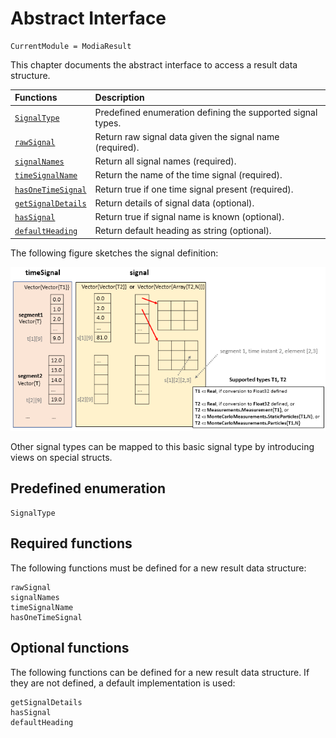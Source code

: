 # Abstract Interface

```@meta
CurrentModule = ModiaResult
```

This chapter documents the abstract interface to access a result data structure.


| Functions                       | Description                                                 |
|:--------------------------------|:------------------------------------------------------------|
| [`SignalType`](@ref)            | Predefined enumeration defining the supported signal types. |
| [`rawSignal`](@ref)             | Return raw signal data given the signal name (required).    |
| [`signalNames`](@ref)           | Return all signal names (required).                         |
| [`timeSignalName`](@ref)        | Return the name of the time signal (required).              |
| [`hasOneTimeSignal`](@ref)      | Return true if one time signal present (required).          |
| [`getSignalDetails`](@ref)      | Return details of signal data (optional).                   |
| [`hasSignal`](@ref)             | Return true if signal name is known (optional).             |
| [`defaultHeading`](@ref)        | Return default heading as string (optional).                |


The following figure sketches the signal definition:

![SignalDefinition](../resources/images/signal-definition.png)

Other signal types can be mapped to this basic signal type by introducing views 
on special structs.


## Predefined enumeration

```@docs
SignalType
```


## Required functions

The following functions must be defined for a new result data structure:

```@docs
rawSignal
signalNames
timeSignalName
hasOneTimeSignal
```


## Optional functions

The following functions can be defined for a new result data structure.
If they are not defined, a default implementation is used:

```@docs
getSignalDetails
hasSignal
defaultHeading
```
